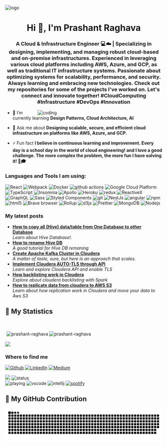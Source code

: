 ![logo](https://static.wixstatic.com/media/1d074c_2fe1bf1554a349e8b5259f26ebeab0fd~mv2.gif)
<h1 align="center">Hi 👋, I'm Prashant Raghava</h1>
<h3 align="center"> A Cloud & Infrastructure Engineer 💻☁️ | Specializing in designing, implementing, and managing robust cloud-based and on-premise infrastructures. Experienced in leveraging various cloud platforms including AWS, Azure, and GCP, as well as traditional IT infrastructure systems. Passionate about optimizing systems for scalability, performance, and security. Always learning and embracing new technologies. Check out my repositories for some of the projects I've worked on. Let's connect and innovate together! #CloudComputing #Infrastructure #DevOps #Innovation </h3>
<img align="right" alt="coding" width="400" src="https://user-images.githubusercontent.com/69011963/137184767-79a13ec7-1bb3-4341-a6da-3a149c9c159a.gif">


- 🌱 I’m currently learning **Design Patterns, Cloud Architecture, AI**

- 💬 Ask me about **Designing scalable, secure, and efficient cloud infrastructure on platforms like AWS, Azure, and GCP.**

- ⚡ Fun fact **I believe in continuous learning and improvement. Every day is a school day in the world of cloud engineering! and I love a good challenge. The more complex the problem, the more fun I have solving it! 🧩🎓**


<p align="left">
</p>

<h3 align="left">Languages and Tools I am using:</h3>
<p>
  <img alt="React" src="https://img.shields.io/badge/-React-45b8d8?style=flat-square&logo=react&logoColor=white" />
  <img alt="Webpack" src="https://img.shields.io/badge/-Webpack-8DD6F9?style=flat-square&logo=webpack&logoColor=white" /> 
  <img alt="Docker" src="https://img.shields.io/badge/-Docker-46a2f1?style=flat-square&logo=docker&logoColor=white" />
  <img alt="github actions" src="https://img.shields.io/badge/-Github_Actions-2088FF?style=flat-square&logo=github-actions&logoColor=white" />
  <img alt="Google Cloud Platform" src="https://img.shields.io/badge/-Google_Cloud_Platform-1a73e8?style=flat-square&logo=google-cloud&logoColor=white" />
  <img alt="TypeScript" src="https://img.shields.io/badge/-TypeScript-007ACC?style=flat-square&logo=typescript&logoColor=white" />
  <img alt="Insomnia" src="https://img.shields.io/badge/-Insomnia-5849BE?style=flat-square&logo=insomnia&logoColor=white" />
  <img alt="Apollo" src="https://img.shields.io/badge/-Apollo%20GraphQL-311C87?style=flat-square&logo=apollo-graphql&logoColor=white" />
  <img alt="Heroku" src="https://img.shields.io/badge/-Heroku-430098?style=flat-square&logo=heroku&logoColor=white" />
  <img alt="redux" src="https://img.shields.io/badge/-Redux-764ABC?style=flat-square&logo=redux&logoColor=white" />
  <img alt="ReactiveX" src="https://img.shields.io/badge/-RxJs-B7178C?style=flat-square&logo=reactivex&logoColor=white" />
  <img alt="GraphQL" src="https://img.shields.io/badge/-GraphQL-E10098?style=flat-square&logo=graphql&logoColor=white" />
  <img alt="Sass" src="https://img.shields.io/badge/-Sass-CC6699?style=flat-square&logo=sass&logoColor=white" />
  <img alt="Styled Components" src="https://img.shields.io/badge/-Styled_Components-db7092?style=flat-square&logo=styled-components&logoColor=white" />
  <img alt="git" src="https://img.shields.io/badge/-Git-F05032?style=flat-square&logo=git&logoColor=white" />
  <img alt="NestJs" src="https://img.shields.io/badge/-NestJs-ea2845?style=flat-square&logo=nestjs&logoColor=white" />
  <img alt="angular" src="https://img.shields.io/badge/-Angular-DD0031?style=flat-square&logo=angular&logoColor=white" />
  <img alt="npm" src="https://img.shields.io/badge/-NPM-CB3837?style=flat-square&logo=npm&logoColor=white" />
  <img alt="html5" src="https://img.shields.io/badge/-HTML5-E34F26?style=flat-square&logo=html5&logoColor=white" />
  <img alt="Brave browser" src="https://img.shields.io/badge/-Brave_Browser-FB542B?style=flat-square&logo=brave&logoColor=white" />
  <img alt="Rollup" src="https://img.shields.io/badge/-Rollup-EC4A3F?style=flat-square&logo=rollup.js&logoColor=white" />
  <img alt="d3js" src="https://img.shields.io/badge/-D3.js-F9A03C?style=flat-square&logo=d3.js&logoColor=white" />
  <img alt="Prettier" src="https://img.shields.io/badge/-Prettier-F7B93E?style=flat-square&logo=prettier&logoColor=white" />
  <img alt="MongoDB" src="https://img.shields.io/badge/-MongoDB-13aa52?style=flat-square&logo=mongodb&logoColor=white" />
  <img alt="Nodejs" src="https://img.shields.io/badge/-Nodejs-43853d?style=flat-square&logo=Node.js&logoColor=white" />
</p>

<h3>My latest posts</h3>
<ul>
  <li><a href="https://www.devopsbaba.com/hive-how-to-copy-all-data-table-from-one-database-to-other-database/"><b> How to copy all (Hive) data/table from One Database to other Database</b></a><br/><i>Learn about Hive Database!.</i></li>
  <li><a href="https://www.devopsbaba.com/rename-hive-database/"><b> How to rename Hive DB</b></a><br/><i>A good tutorial for Hive DB remaning </i></li>
  <li><a href="https://www.devopsbaba.com/apache-kafka-cluster-in-cloudera/"><b> Create Apache Kafka Cluster in Cloudera</b></a><br/><i>A matter of taste, sure, but here is an approach that scales.</i></li>
  <li><a href="https://www.devopsbaba.com/enable-cloudera-auto-tls-through-api/"><b>Implement Cloudera AUTO-TLS through API</b></a><br/><i>Learn and explore Cloudera API and enable TLS</i></li>
  <li><a href="https://www.devopsbaba.com/blacklisting-in-cloudera-with-spark/"><b>How backlisting work in Cloudera</b></a><br/><i>Explore about cloudera backlisting with Spark</i></li>
  <li><a href="https://www.devopsbaba.com/hive-replication-to-s3/"><b>How to replicate data from cloudera to AWS S3</b></a><br/><i>Learn about how replication work in Cloudera  and move your data to Aws S3</i></li>
</ul>

## 🔖 My Statistics
&nbsp;
<p>&nbsp;<img align="center" src="https://github-readme-stats.vercel.app/api?username=prashant-raghava&show_icons=true&bg_color=0d1117&title_color=ffffff&text_color=ffffff&icon_color=db1cff&hide_border=true" alt="prashant-raghava" />   <img align="center" src="https://github-readme-streak-stats.herokuapp.com/?user=prashant-raghava&" alt="prashant-raghava" /></p> 

<p><a href="https://github.com/prashant-raghava/">
    <img align="center" src="https://github-readme-stats.vercel.app/api/top-langs/?username=prashant-raghava&layout=compact&count_private=true&langs_count=8&card_width=445&bg_color=0d1117&title_color=ffffff&text_color=ffffff&icon_color=db1cff&hide_border=true/" />
</a></p>

<h3>Where to find me</h3>
<p><a href="https://github.com/prashant-raghava" target="_blank"><img alt="Github" src="https://img.shields.io/badge/GitHub-%2312100E.svg?&style=for-the-badge&logo=Github&logoColor=white" /></a> <a href="https://www.linkedin.com/in/prashantraghava/" target="_blank"><img alt="LinkedIn" src="https://img.shields.io/badge/linkedin-%230077B5.svg?&style=for-the-badge&logo=linkedin&logoColor=white" /></a> <a href="https://medium.com/@prashantraghav12" target="_blank"><img alt="Medium" src="https://img.shields.io/badge/medium-%2312100E.svg?&style=for-the-badge&logo=medium&logoColor=white" /></a>
</p>

![](https://komarev.com/ghpvc/?username=prashant-raghava&style=flat-square)
![status](https://dev.discordprofiles.me/badge/status/594853883742912512?style=flat-square)  
![playing](https://dev.discordprofiles.me/badge/playing/594853883742912512?style=flat-square)
![vscode](https://dev.discordprofiles.me/badge/vscode/594853883742912512?style=flat-square)
![intellij](https://dev.discordprofiles.me/badge/intellij/594853883742912512?style=flat-square)
[![spotify](https://dev.discordprofiles.me/badge/spotify/594853883742912512?style=flat-square)](https://dev.discordprofiles.me/openspotify/594853883742912512?style=flat-square)

## 🔖 My GitHub Contribution
![Snake animation](https://github.com/prashant-raghava/prashant-raghava/blob/output/github-contribution-grid-snake.svg)

